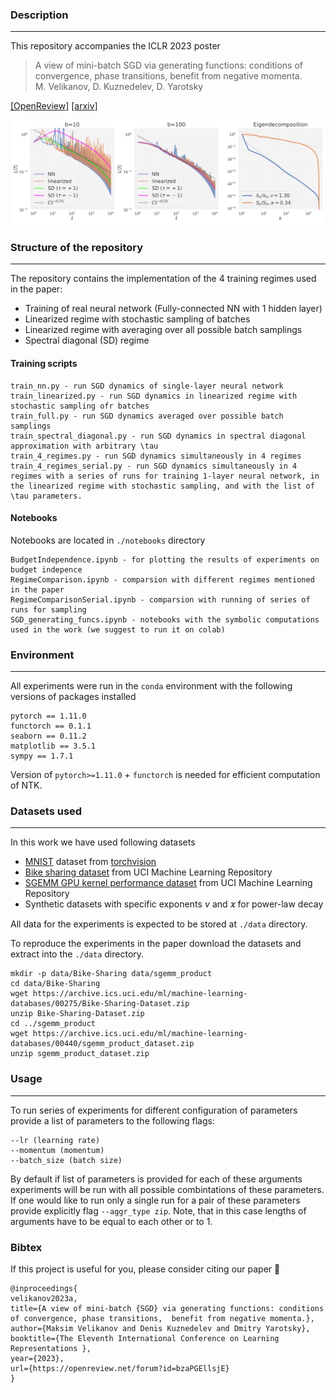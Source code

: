 ### Description
---

This repository accompanies the ICLR 2023 poster


> A view of mini-batch SGD via generating functions:
> conditions of convergence, phase transitions, benefit
> from negative momenta. <br>
> M. Velikanov, D. Kuznedelev, D. Yarotsky



[[OpenReview]](https://openreview.net/forum?id=bzaPGEllsjE&referrer=%5Bthe%20profile%20of%20Denis%20Kuznedelev%5D(%2Fprofile%3Fid%3D~Denis_Kuznedelev1))
[[arxiv]](https://arxiv.org/abs/2206.11124)

 ![Different regimes on mnist](images/loss_curves_mnist.png)

### Structure of the repository
---

The repository contains the implementation of the 4 training regimes used in the paper:
* Training of real neural network (Fully-connected NN with 1 hidden layer)
* Linearized regime with stochastic sampling of batches
* Linearized regime with averaging over all possible batch samplings
* Spectral diagonal (SD) regime

#### Training scripts
```
train_nn.py - run SGD dynamics of single-layer neural network 
train_linearized.py - run SGD dynamics in linearized regime with stochastic sampling ofr batches
train_full.py - run SGD dynamics averaged over possible batch samplings
train_spectral_diagonal.py - run SGD dynamics in spectral diagonal approximation with arbitrary \tau
train_4_regimes.py - run SGD dynamics simultaneously in 4 regimes
train_4_regimes_serial.py - run SGD dynamics simultaneously in 4 regimes with a series of runs for training 1-layer neural network, in the linearized regime with stochastic sampling, and with the list of \tau parameters.
```
#### Notebooks

Notebooks are located in `./notebooks` directory
```
BudgetIndependence.ipynb - for plotting the results of experiments on budget indepence
RegimeComparison.ipynb - comparsion with different regimes mentioned in the paper
RegimeComparisonSerial.ipynb - comparsion with running of series of runs for sampling
SGD_generating_funcs.ipynb - notebooks with the symbolic computations used in the work (we suggest to run it on colab)
```

### Environment
---

All experiments were run in the `conda` environment with the following versions of packages installed 

```
pytorch == 1.11.0
functorch == 0.1.1
seaborn == 0.11.2
matplotlib == 3.5.1
sympy == 1.7.1
```

Version of `pytorch>=1.11.0` + `functorch` is needed for efficient computation of NTK. 


### Datasets used
---
In this work we have used following datasets
* [MNIST](http://yann.lecun.com/exdb/mnist/) dataset from [torchvision](https://pytorch.org/vision/main/generated/torchvision.datasets.MNIST.html)
* [Bike sharing dataset](https://archive.ics.uci.edu/ml/datasets/Bike+Sharing+Dataset) from UCI Machine Learning Repository
* [SGEMM GPU kernel performance dataset](https://archive.ics.uci.edu/ml/datasets/SGEMM+GPU+kernel+performance) from UCI Machine Learning Repository
* Synthetic datasets with specific exponents $\nu$ and $\varkappa$ for power-law decay 

All data for the experiments is expected to be stored at `./data` directory.


To reproduce the experiments in the paper download the datasets and extract into the  `./data`  directory. 
```
mkdir -p data/Bike-Sharing data/sgemm_product
cd data/Bike-Sharing
wget https://archive.ics.uci.edu/ml/machine-learning-databases/00275/Bike-Sharing-Dataset.zip
unzip Bike-Sharing-Dataset.zip
cd ../sgemm_product
wget https://archive.ics.uci.edu/ml/machine-learning-databases/00440/sgemm_product_dataset.zip
unzip sgemm_product_dataset.zip
```

### Usage
---

To run series of experiments for different configuration of parameters provide a list of parameters to the following flags:
```
--lr (learning rate)
--momentum (momentum) 
--batch_size (batch size)
```
By default if list of parameters is provided for each of these arguments experiments will be run with all possible combintations of these parameters. If one would like to run only a single run for a pair of these parameters provide explicitly flag `--aggr_type zip`. Note, that in this case lengths of arguments have to be equal to each other or to 1. 

### Bibtex
If this project is useful for you, please consider citing our paper :mega:
```
@inproceedings{
velikanov2023a,
title={A view of mini-batch {SGD} via generating functions: conditions of convergence, phase transitions,  benefit from negative momenta.},
author={Maksim Velikanov and Denis Kuznedelev and Dmitry Yarotsky},
booktitle={The Eleventh International Conference on Learning Representations },
year={2023},
url={https://openreview.net/forum?id=bzaPGEllsjE}
}
```
